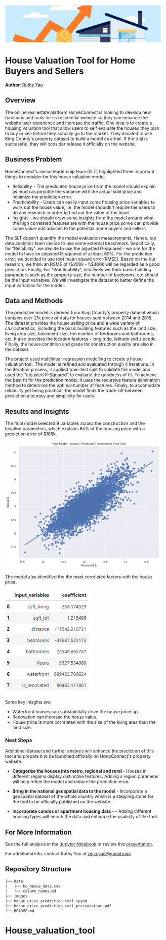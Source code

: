 ![front_image](./images/front_image.png)

# House Valuation Tool for Home Buyers and Sellers

**Author**: [Ruthy Yao](mailto:zejia.yao@gmail.com)

## Overview

The online real estate platform HomeConnect is looking to develop new functions and tools for its residential website so they can enhance the website user experience and increase the traffic. One idea is to create a housing valuation tool that allow users to self evaluate the houses they plan to buy or sell before they actually go to the market. They decided to use King County's property dataset to build a model as a trial. If the trial is successful, they will consider release it officially on the website. 

## Business Problem
HomeConnect's senior leadership team (SLT) highlighted three important things to consider for this house valuation model.  

* Reliability - The predicated house price from the model should explain as much as possible the variance with the actual sold price and minimize the prediction error. 
* Practicability - Users can easily input some housing price variables to work out the house value, i.e. the model shouldn't require the users to do any research in order to find out the value of the input.
* Insights - we should draw some insights from the model around what the high correlated features are with the house price so we can provide some value-add advices to the potentail home buyers and sellers.

The SLT doesn't quantify the model evaluation measurements. Hence, our data analytics team decide to use some external beachmark. Sepcifically, for "Reliability", we decide to use the adjusted R-squared - we aim for the model to have an adjusted R-squared of at least 60%. For the prediction error, we decided to use root mean square error(RMSE). Based on the our research, we think an RSME of \\$200k - \\$300k will be regarded as a good prediction.  Finally, For "Practicability", intuitively we think basic building parameters such as the property size, the number of bedrooms, etc should be the input variables. We will investigate the dataset to better define the input variables for the model. 

## Data and Methods

The predictive model is derived from King County's property dataset which contains over 21k piece of data for houses sold between 2014 and 2015. The dataset provides the house selling price and a wide variety of characteristics, including the basic building features such as the land size, living area size, basement size, the number of bedrooms and bathrooms, etc. It also provides the location features - longitude, latitude and zipcode. Finally, the house condition and grade for construction quality are also in the dataset.  

The project used multilinear regression modelling to create a house valuation tool. The model is refined and evaluated through 4 iterations. In the iteration process, it applied train-test split to validate the model and used the "adjusted R-Squared" to evaluate the goodness of fit. To achieve the best fit for the prediction model, it uses the recursive feature elimination method to determine the optimal number of features. Finally, to accomodate reliability yet being practical, the model finds the trade-off between prediction accuracy and simplicity for users.  

## Results and Insights

The final model selected 9 variables across the construction and the location parameters, which explains 65% of the housing price with a prediction error of $185k.

![Final_Model](./images/Final_Model.png)

The model also identified the the most correlated factors with the house price. 


![Feature_selected](./images/Feature_selected.png)

Some key inisghts are:

* Waterfront houses can substaintially drive the house price up.
* Renovation can increase the house value.
* House price is more correlated with the size of the living area than the land size.
 

### Nest Steps
Additional dataset and further analysis will enhance the prediction of this tool and prepare it to be launched officially on HoneConnect's property website.

- **Categorize the houses into metro, regional and rural** - Houses in different regions display distinctive features. Adding a region parameter will help refine the model and reduce the prediction error.

- **Bring in the national geospatial data to the model** - Incorporate a geospatial dataset of the whole country which is a stepping stone for the tool to be officially published on the website.  

- **Incorporate condos or apartment housing data** - - Adding different housing types will enrich the data and enhance the usability of the tool.

## For More Information

See the full analysis in the [Jupyter Notebook](./house_price_prediction_tool.ipynb) or review this [presentation](./house_price_prediction_tool_presentation.pdf).

For additional info, contact Ruthy Yao at [zejia.yao@gmail.com](mailto:zejia.yao@gmail.com)

## Repository Structure

```
├── Data
│   ├── kc_hosue_data.csv
│   └── column_names.md
├── images
├── hosue_price_prediction_tool.ipynb 
├── hosue_price_prediction_tool_presentation.pdf
└── README.md
```
# House_valuation_tool
